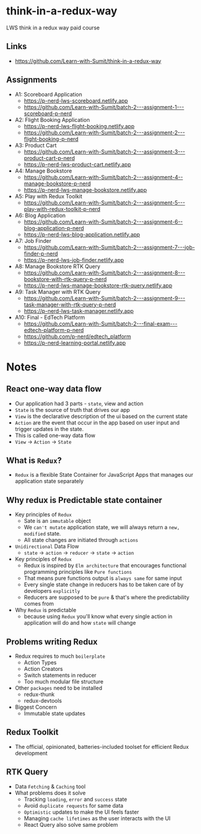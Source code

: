 # think-in-a-redux-way

LWS think in a redux way paid course

## Links

-   https://github.com/Learn-with-Sumit/think-in-a-redux-way

## Assignments

-   A1: Scoreboard Application
    -   https://p-nerd-lws-scoreboard.netlify.app
    -   https://github.com/Learn-with-Sumit/batch-2---assignment-1---scoreboard-p-nerd
-   A2: Flight Booking Application
    -   https://p-nerd-lws-flight-booking.netlify.app
    -   https://github.com/Learn-with-Sumit/batch-2---assignment-2---flight-booking-p-nerd
-   A3: Product Cart
    -   https://github.com/Learn-with-Sumit/batch-2---assignment-3---product-cart-p-nerd
    -   https://p-nerd-lws-product-cart.netlify.app
-   A4: Manage Bookstore
    -   https://github.com/Learn-with-Sumit/batch-2---assignment-4--manage-bookstore-p-nerd
    -   https://p-nerd-lws-manage-bookstore.netlify.app
-   A5: Play with Redux Toolkit
    -   https://github.com/Learn-with-Sumit/batch-2---assignment-5---play-with-redux-toolkit-p-nerd
-   A6: Blog Application
    -   https://github.com/Learn-with-Sumit/batch-2---assignment-6--blog-application-p-nerd
    -   https://p-nerd-lws-blog-application.netlify.app
-   A7: Job Finder
    -   https://github.com/Learn-with-Sumit/batch-2---assignment-7---job-finder-p-nerd
    -   https://p-nerd-lws-job-finder.netlify.app
-   A8: Manage Bookstore RTK Query
    -   https://github.com/Learn-with-Sumit/batch-2---assignment-8---bookstore-with-rtk-query-p-nerd
    -   https://p-nerd-lws-manage-bookstore-rtk-query.netlify.app
-   A9: Task Manager with RTK Query
    -   https://github.com/Learn-with-Sumit/batch-2---assignment-9---task-manager-with-rtk-query-p-nerd
    -   https://p-nerd-lws-task-manager.netlify.app
-   A10: Final - EdTech Platform
    -   https://github.com/Learn-with-Sumit/batch-2---final-exam---edtech-platform-p-nerd
    -   https://github.com/p-nerd/edtech_platform
    -   https://p-nerd-learning-portal.netlify.app

# Notes

## React one-way data flow

-   Our application had 3 parts - `state`, view and action
-   `State` is the source of truth that drives our app
-   `View` is the declarative description of the ui based on the current state
-   `Action` are the event that occur in the app based on user input and trigger updates in the state.
-   This is called one-way data flow
-   `View` -> `Action` -> `State`

## What is `Redux`?

-   `Redux` is a flexible State Container for JavaScript Apps that manages our application state separately

## Why redux is Predictable state container

-   Key principles of `Redux`
    -   Sate is an `immutable` object
    -   We `can't mutate` application state, we will always return a `new, modified` state.
    -   All state changes are initiated through `actions`
-   `Unidirectional` Data Flow
    -   `state` -> `action` -> `reducer` -> `state` -> `action`
-   Key principles of `Redux`
    -   Redux is inspired by `Elm architecture` that encourages functional programming principles like `Pure functions`
    -   That means pure functions output is `always same` for same input
    -   Every single state change in reducers has to be taken care of by developers `explicitly`
    -   Reducers are supposed to be `pure` & that's where the predictability comes from
-   Why `Redux` is predictable
    -   because using `Redux` you'll know what every single action in application will do and how `state` will change

## Problems writing Redux

-   Redux requires to much `boilerplate`
    -   Action Types
    -   Action Creators
    -   Switch statements in reducer
    -   Too much modular file structure
-   Other `packages` need to be installed
    -   redux-thunk
    -   redux-devtools
-   Biggest Concern
    -   Immutable state updates

## Redux Toolkit

-   The official, opinionated, batteries-included toolset for efficient Redux development

## RTK Query

-   Data `Fetching` & `Caching` tool
-   What problems does it solve
    -   Tracking `loading`, `error` and `success` state
    -   Avoid `duplicate requests` for same data
    -   `Optimistic` updates to make the UI feels faster
    -   Managing `cache lifetimes` as the user interacts with the UI
    -   React Query also solve same problem
